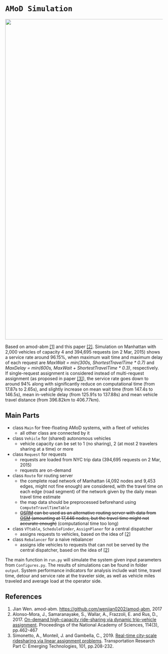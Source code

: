 # `AMoD Simulation`
<img src="https://github.com/Leot6/AMoD/blob/master/demo.gif" width="1024">

Based on amod-abm [[1]](https://github.com/Leot6/AMoD#references) and this paper [[2]](https://github.com/Leot6/AMoD#references). Simulation on Manhattan with 2,000 vehicles of capacity 4 and 394,695 requests (on 2 Mar, 2015) shows a service rate around 96.15%, when maximum wait time and maximum delay of each request are *MaxWait = min(300s, ShortestTravelTime * 0.7)* and *MaxDelay = min(600s, MaxWait + ShortestTravelTime * 0.3)*, respectively. If single-request assignment is considered instead of multi-request assignment (as proposed in paper [[3]](https://github.com/Leot6/AMoD#references)), the service rate goes down to around 94% along with significantly reduce on computational time (from 17.87s to 2.65s), and slightly increase on mean wait time (from 147.4s to 146.5s), mean in-vehicle delay (from 125.91s to 137.88s) and mean vehicle travel distance (from 396.82km to 406.77km).


## Main Parts

- class `Main` for free-floating AMoD systems, with a fleet of vehicles
  - all other class are connected by it
- class `Vehicle` for (shared) autonomous vehicles
  - vehicle capacity can be set to 1 (no sharing), 2 (at most 2 travelers sharing at a time) or more
- class `Request` for requests
  - requests are loaded from NYC trip data (394,695 requests on 2 Mar, 2015)
  - requests are on-demand
- class `Route` for routing server
  - the complete road network of Manhattan (4,092 nodes and 9,453 edges, might not fine enough) are considered, with the travel time on each edge (road segment) of the network given by the daily mean travel time estimate
  - the map data should be preprocessed beforehand using `ComputeTravelTimeTable`
  - ~~[OSRM](https://github.com/Project-OSRM/osrm-backend#open-source-routing-machine) can be used as an alternative routing server with data from [OSM](https://www.openstreetmap.org/#map=12/40.7899/-73.9157) (amounting at 17,446 nodes, but the travel time might not accurate enough)~~ (computational time too long)
- class `VTtable`, `ScheduleFinder`, `AssignPlaner` for a central dispatcher
  - assigns requests to vehicles, based on the idea of [[2]](https://github.com/Leot6/AMoD#references)
- class `Rebalancer` for a naive rebalancer  
  - assigns idle vehicles to requests that can not be served by the central dispatcher, based on the idea of [[2]](https://github.com/Leot6/AMoD#references)

The main function in `run.py` will simulate the system given input parameters from `Configures.py`. The results of simulations can be found in folder `output`. System performance indicators for analysis include wait time, travel time, detour and service rate at the traveler side, as well as vehicle miles traveled and average load at the operator side.


<!--

## Installation of OSRM (not used at now)

> This installation guideline targets MacOS.

> OSRM, written in C++14, should be built from source beforehand. For more information please go to OSRM [Wiki](https://github.com/Project-OSRM/osrm-backend#open-source-routing-machine).

> The route returned by OSRM is not consistant in some situation when using the built-in vehicle status updating code. (e.g. After a vehicle movies along a route (A->B), which duration is 90s, for 20s and stops at a midpoint between A and B, the route returned by OSRM from the midpoint to B might be 75s instead of 70s as expected.)

Install HomeBrew if not available:
```
/usr/bin/ruby -e "$(curl -fsSL https://raw.githubusercontent.com/Homebrew/install/master/install)"
```
Install wget if not available:
```
brew install wget
```
Similarly, install all other necessary dependencies:
```
brew install boost git cmake libzip libstxxl libxml2 lua tbb ccache
brew install GDAL
``` 

Get new OSRM source files and extract:
```
wget https://github.com/Project-OSRM/osrm-backend/archive/v5.21.0.tar.gz
tar -xzf v5.21.0.tar.gz
```
> v5.21.0 is the [latest release](https://github.com/Project-OSRM/osrm-backend/releases) for the time being (26 Dec, 2018).

Get into the folder:
```
cd osrm-backend-5.21.0
```
Make files:
```
mkdir build
cd build
cmake ../
make -j
cd ..
```
The `osrm-routed` executable should be working now. The next step is to grab a `.osm.pbf` OpenStreetMap extract from [Geofabrik](http://download.geofabrik.de/index.html) or [BBBike](https://extract.bbbike.org/) (recommended). Here, we use areas of London as a toy case:
```
wget http://download.geofabrik.de/europe/great-britain/england/greater-london-latest.osm.pbf
```
Extract the road network:
```
./build/osrm-extract greater-london-latest.osm.pbf -p profiles/car.lua
```
Create the hierarchy:
```
./build/osrm-contract greater-london-latest.osm.pbf  
```
> The Open Source Routing Machine is a C++ implementation of a high-performance routing engine for shortest paths in OpenStreetMap road networks. It uses an implementation of Contraction Hierarchies and is able to compute and output a shortest path between any origin and destination within a few milliseconds.

The installation is done. Run the OSRM engine and establish an routing server:
```
./build/osrm-routed greater-london-latest.osrm
```
[General Options](https://github.com/Project-OSRM/osrm-backend/blob/master/docs/http.md) gives syntax for all possible services that OSRM is providing. 

-->


## References

1. Jian Wen. amod-abm. https://github.com/wenjian0202/amod-abm, 2017
2. Alonso-Mora, J., Samaranayake, S., Wallar, A., Frazzoli, E. and Rus, D., 2017. [On-demand high-capacity ride-sharing via dynamic trip-vehicle assignment](https://www.pnas.org/content/114/3/462.short). Proceedings of the National Academy of Sciences, 114(3), pp.462-467
3. Simonetto, A., Monteil, J. and Gambella, C., 2019. [Real-time city-scale ridesharing via linear assignment problems](https://www.sciencedirect.com/science/article/pii/S0968090X18302882). Transportation Research Part C: Emerging Technologies, 101, pp.208-232.



